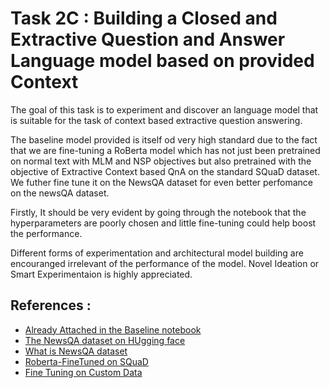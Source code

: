 # Task 2C : Building a Closed and Extractive Question and Answer Language model based on provided Context

The goal of this task is to experiment and discover an language model that is suitable for the task of context based extractive question answering. 

The baseline model provided is itself od very high standard due to the fact that we are fine-tuning a RoBerta model which has not just been pretrained on normal text with MLM and NSP objectives but also pretrained with the objective of Extractive Context based QnA on the standard SQuaD dataset. We futher fine tune it on the NewsQA dataset for even better perfomance on the newsQA dataset. 

Firstly, It should be very evident by going through the notebook that the hyperparameters are poorly chosen and little fine-tuning could help boost the performance.

Different forms of experimentation and architectural model building are encouranged irrelevant of the performance of the model. Novel Ideation or Smart Experimentaion is highly appreciated.


## References :
- [Already Attached in the Baseline notebook](https://colab.research.google.com/drive/1WxGxCFE_1cESJ02baaBY-HBHmGjSlxJx?usp=sharing#scrollTo=JBKY-irY25_F)
- [The NewsQA dataset on HUgging face](https://huggingface.co/datasets/lucadiliello/newsqa)
- [What is NewsQA dataset](https://www.microsoft.com/en-us/research/project/newsqa-dataset/)
- [Roberta-FineTuned on SQuaD](https://huggingface.co/deepset/roberta-base-squad2)
- [Fine Tuning on Custom Data](https://huggingface.co/transformers/v3.2.0/custom_datasets.html#question-answering-with-squad-2-0)
